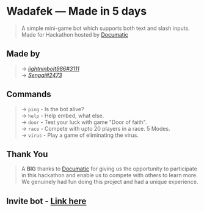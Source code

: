 # Wadafek — Made in 5 days
> A simple mini-game bot which supports both text and slash inputs. Made for Hackathon hosted by [Documatic](https://documatic.com)

## Made by
> → *[lightninbolt986#3111](https://discordapp.com/users/543031298130837510)*  
> → *[Senpai#2473](https://discordapp.com/users/654639494481313792)*  

## Commands
> → `ping` - Is the bot alive?  
> → `help` - Help embed, what else.  
> → `door` - Test your luck with game "Door of faith".  
> → `race` - Compete with upto 20 players in a race. 5 Modes.  
> → `virus` - Play a game of eliminating the virus.  

## Thank You
> A **BIG** thanks to [Documatic](https://documatic.com) for giving us the opportunity to participate in this hackathon and enable us to compete with others to learn more. We genuinely had fun doing this project and had a unique experience. 


## Invite bot - [Link here](https://discord.com/oauth2/authorize?client_id=929616576691449926&scope=bot&permissions=2147798016)
